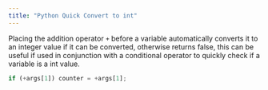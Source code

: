 ```yaml
---
title: "Python Quick Convert to int"
---
```


Placing the addition operator `+` before a variable automatically converts it to an integer value if it can be converted, otherwise returns false, this can be useful if used in conjunction with a conditional operator to quickly check if a variable is a int value.

```js
if (+args[1]) counter = +args[1];
```